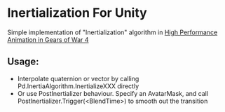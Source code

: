 # Inertialization For Unity

Simple implementation of "Inertialization" algorithm in [High Performance Animation in Gears of War 4](https://cdn.gearsofwar.com/thecoalition/publications/SIGGRAPH%202017%20-%20High%20Performance%20Animation%20in%20Gears%20ofWar%204%20-%20Supplemental.pdf)


## Usage:
* Interpolate quaternion or vector by calling Pd.InertiaAlgorithm.InertializeXXX directly
* Or use PostInertializer behaviour. Specify an AvatarMask, and call PostInertializer.Trigger(\<BlendTime\>) to smooth out the transition

